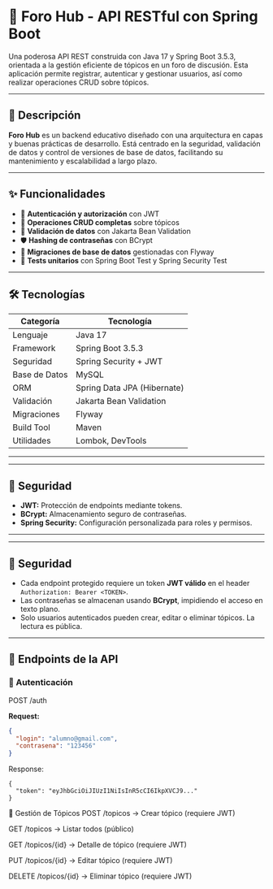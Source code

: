 # 🧠 Foro Hub - API RESTful con Spring Boot

Una poderosa API REST construida con Java 17 y Spring Boot 3.5.3, orientada a la gestión eficiente de tópicos en un foro de discusión. Esta aplicación permite registrar, autenticar y gestionar usuarios, así como realizar operaciones CRUD sobre tópicos.

---

## 📖 Descripción

**Foro Hub** es un backend educativo diseñado con una arquitectura en capas y buenas prácticas de desarrollo. Está centrado en la seguridad, validación de datos y control de versiones de base de datos, facilitando su mantenimiento y escalabilidad a largo plazo.

---

## ✨ Funcionalidades

- 🔐 **Autenticación y autorización** con JWT
- 🧾 **Operaciones CRUD completas** sobre tópicos
- 🧠 **Validación de datos** con Jakarta Bean Validation
- 🛡️ **Hashing de contraseñas** con BCrypt
- 🔄 **Migraciones de base de datos** gestionadas con Flyway
- 🧪 **Tests unitarios** con Spring Boot Test y Spring Security Test

---

## 🛠️ Tecnologías

| Categoría       | Tecnología                     |
|-----------------|--------------------------------|
| Lenguaje        | Java 17                        |
| Framework       | Spring Boot 3.5.3              |
| Seguridad       | Spring Security + JWT          |
| Base de Datos   | MySQL                          |
| ORM             | Spring Data JPA (Hibernate)    |
| Validación      | Jakarta Bean Validation        |
| Migraciones     | Flyway                         |
| Build Tool      | Maven                          |
| Utilidades      | Lombok, DevTools               |

---

---

## 🔐 Seguridad

- **JWT:** Protección de endpoints mediante tokens.
- **BCrypt:** Almacenamiento seguro de contraseñas.
- **Spring Security:** Configuración personalizada para roles y permisos.

---


---

## 🔐 Seguridad

- Cada endpoint protegido requiere un token **JWT válido** en el header `Authorization: Bearer <TOKEN>`.
- Las contraseñas se almacenan usando **BCrypt**, impidiendo el acceso en texto plano.
- Solo usuarios autenticados pueden crear, editar o eliminar tópicos. La lectura es pública.

---

## 📡 Endpoints de la API

### 🔑 Autenticación

POST /auth

**Request:**
```json
{
  "login": "alumno@gmail.com",
  "contrasena": "123456"
}
```
Response:
```
{
  "token": "eyJhbGciOiJIUzI1NiIsInR5cCI6IkpXVCJ9..."
}
```
📌 Gestión de Tópicos
POST /topicos → Crear tópico (requiere JWT)

GET /topicos → Listar todos (público)

GET /topicos/{id} → Detalle de tópico (requiere JWT)

PUT /topicos/{id} → Editar tópico (requiere JWT)

DELETE /topicos/{id} → Eliminar tópico (requiere JWT)




